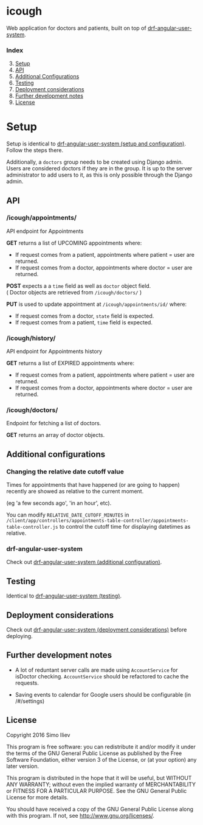 # icough
Web application for doctors and patients, built on top of [drf-angular-user-system](https://github.com/si3792/drf-angular-user-system).

### Index

3. [Setup](#setup)
2. [API](#api)
4. [Additional Configurations](#additional-configurations)
5. [Testing](#testing)
6. [Deployment considerations](#deployment-considerations)
7. [Further development notes](#further-development-notes)
8. [License](#license)


# Setup

Setup is identical to [drf-angular-user-system (setup and configuration)](https://github.com/si3792/drf-angular-user-system#setup-and-configuration).
Follow the steps there.  

Additionally, a `doctors` group needs to be created using Django admin.
Users are considered doctors if they are in the group. It is up to the server administrator to add
users to it, as this is only possible through the Django admin.

## API

### /icough/appointments/

API endpoint for Appointments

**GET** returns a list of UPCOMING appointments where:  
- If request comes from a patient, appointments where patient = user are returned.  
- If request comes from a doctor, appointments where doctor = user are returned.  

**POST** expects a a `time` field as well as `doctor` object field.  
( Doctor objects are retrieved from `/icough/doctors/` )

**PUT** is used to update appointment at `/icough/appointments/id/`  where:  
- If request comes from a doctor, `state` field is expected.  
- If request comes from a patient, `time` field is expected.

### /icough/history/

API endpoint for Appointments history

**GET** returns a list of EXPIRED appointments where:  
- If request comes from a patient, appointments where patient = user are returned.  
- If request comes from a doctor, appointments where doctor = user are returned.


### /icough/doctors/

Endpoint for fetching a list of doctors.  

**GET** returns an array of doctor objects.

## Additional configurations

### Changing the relative date cutoff value
Times for appointments that have happened (or are going to happen)
recently are showed as relative to the current moment.

 (eg 'a few seconds ago', 'in an hour', etc).

 You can modify `RELATIVE_DATE_CUTOFF_MINUTES` in `/client/app/controllers/appointments-table-controller/appointments-table-controller.js`
 to control the cutoff time for displaying datetimes as relative.

### drf-angular-user-system

 Check out [drf-angular-user-system (additional configuration)](https://github.com/si3792/drf-angular-user-system#additional-configurations).

## Testing

Identical to [drf-angular-user-system (testing)](https://github.com/si3792/drf-angular-user-system#testing).

## Deployment considerations

Check out [drf-angular-user-system (deployment considerations)](https://github.com/si3792/drf-angular-user-system#deployment-considerations)
before deploying.

 ## Further development notes

- A lot of reduntant server calls are made using `AccountService`
for isDoctor checking. `AccountService` should be refactored to cache the requests.

- Saving events to calendar for Google users should be configurable (in /#/settings)

## License

Copyright 2016 Simo Iliev

This program is free software: you can redistribute it and/or modify it under the terms of the GNU General Public License as published by the Free Software Foundation, either version 3 of the License, or (at your option) any later version.

This program is distributed in the hope that it will be useful, but WITHOUT ANY WARRANTY; without even the implied warranty of MERCHANTABILITY or FITNESS FOR A PARTICULAR PURPOSE. See the GNU General Public License for more details.

You should have received a copy of the GNU General Public License along with this program. If not, see <http://www.gnu.org/licenses/>.
